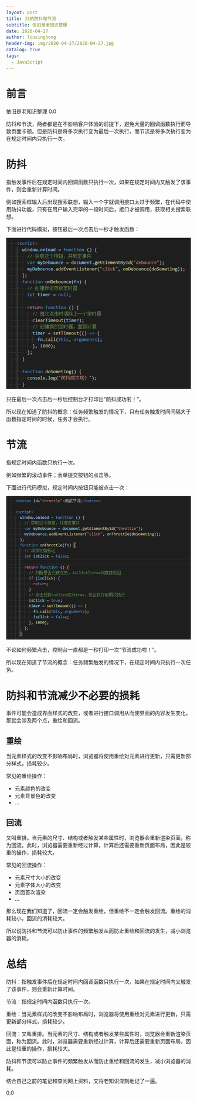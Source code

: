 ```yaml
---
layout: post
title: JS的防抖和节流
subtitle: 依旧是老知识整理
date: 2020-04-27
author: louxinghong
header-img: img/2020-04-27/2020-04-27.jpg
catalog: true
tags:
  - JavaScript
---
```


# 前言

依旧是老知识整理 0.0

防抖和节流，两者都是在不影响客户体验的前提下，避免大量的回调函数执行而导致页面卡顿。但是防抖是将多次执行变为最后一次执行，而节流是将多次执行变为在规定时间内只执行一次。

# 防抖

指触发事件后在规定时间内回调函数只执行一次，如果在规定时间内又触发了该事件，则会重新计算时间。

例如搜索框输入后出现搜索联想，输入一个字就调用接口太过于频繁，在代码中使用防抖功能，只有在用户输入完毕的一段时间后，接口才被调用，获取相关搜索联想。

下面进行代码模拟，按钮最后一次点击后一秒才触发函数：

![](/img/2020-04-27/2020-04-27-1.jpg)

只在最后一次点击后一秒后控制台才打印出“防抖成功啦！”。

所以现在知道了防抖的概念：任务频繁触发的情况下，只有任务触发时间间隔大于函数指定时间的时候，任务才会执行。

# 节流

指规定时间内函数只执行一次。

例如频繁的滚动事件；表单提交按钮的点击等。

下面进行代码模拟，规定时间内按钮只能被点击一次：

![](/img/2020-04-27/2020-04-27-2.jpg)

不论如何频繁点击，控制台一直都是一秒打印一次“节流成功啦！”。

所以现在知道了节流的概念：任务频繁触发的情况下，在规定时间内只执行一次任务。

# 防抖和节流减少不必要的损耗

事件可能会造成界面样式的改变，或者进行接口调用从而使界面的内容发生变化。那就会涉及两个点，重绘和回流。

## 重绘

当元素样式的改变不影响布局时，浏览器将使用重绘对元素进行更新，只需更新部分样式，损耗较少。

常见的重绘操作：

- 元素颜色的改变
- 元素背景色的改变
- ...

## 回流

又叫重排。当元素的尺寸、结构或者触发某些属性时，浏览器会重新渲染页面，称为回流。此时，浏览器需要重新经过计算，计算后还需要重新页面布局，因此是较重的操作，损耗较大。

常见的回流操作：

- 元素尺寸大小的改变
- 元素字体大小的改变
- 页面首次渲染
- ...

那么现在我们知道了，回流一定会触发重绘，但重绘不一定会触发回流。重绘的消耗较小，回流的消耗较大。

所以说防抖和节流可以防止事件的频繁触发从而防止重绘和回流的发生，减小浏览器的消耗。

# 总结

防抖：指触发事件后在规定时间内回调函数只执行一次，如果在规定时间内又触发了该事件，则会重新计算时间。

节流：指规定时间内函数只执行一次。

重绘：当元素样式的改变不影响布局时，浏览器将使用重绘对元素进行更新，只需更新部分样式，损耗较少。

回流：又叫重排。当元素的尺寸、结构或者触发某些属性时，浏览器会重新渲染页面，称为回流。此时，浏览器需要重新经过计算，计算后还需要重新页面布局，因此是较重的操作，损耗较大。

防抖和节流可以防止事件的频繁触发从而防止重绘和回流的发生，减小浏览器的消耗。

结合自己之前的笔记和查阅网上资料，又将老知识深刻地记了一遍。

0.0
